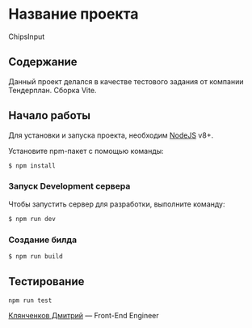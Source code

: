 # Название проекта

ChipsInput

## Содержание

Данный проект делался в качестве тестового задания от компании Тендерплан.
Сборка Vite.

## Начало работы

Для установки и запуска проекта, необходим [NodeJS](https://nodejs.org/) v8+.

Установите npm-пакет с помощью команды:

```sh
$ npm install
```

### Запуск Development сервера

Чтобы запустить сервер для разработки, выполните команду:

```sh
$ npm run dev
```

### Создание билда

```sh
$ npm run build
```

## Тестирование

```sh
npm run test
```

[Клянченков Дмитрий](https://t.me/DmitriyKlyanchenkov) — Front-End Engineer
